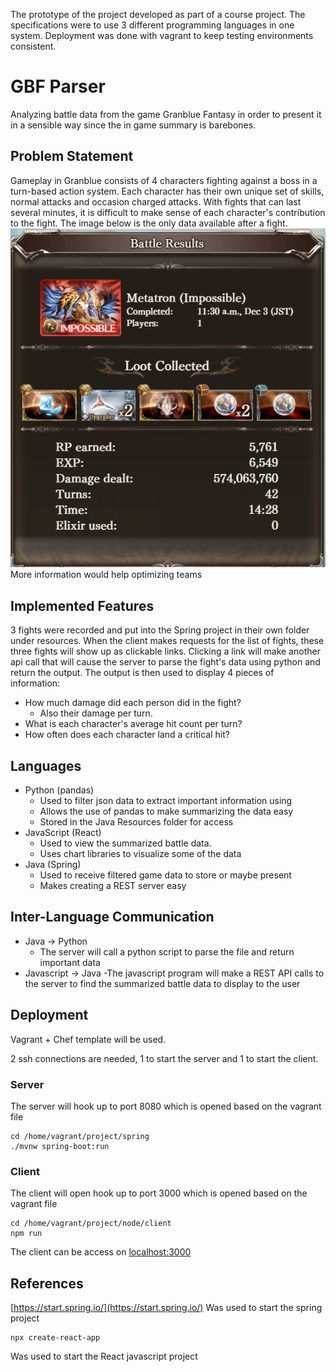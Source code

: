 The prototype of the project developed as part of a course project. The specifications were to use 3 different programming languages in one system. Deployment was done with vagrant to keep testing environments consistent.

# GBF Parser

Analyzing battle data from the game Granblue Fantasy in order to present it in a sensible way since the in game summary is barebones.   


## Problem Statement

Gameplay in Granblue consists of 4 characters fighting against a boss in a turn-based action system. Each character has their own unique set of skills, normal attacks and occasion charged attacks. With fights that can last several minutes, it is difficult to make sense of each character's contribution to the fight. The image below is the only data available after a fight.
![Summary](Summary.PNG)  
More information would help optimizing teams


## Implemented Features
3 fights were recorded and put into the Spring project in their own folder under resources. When the client makes requests for the list of fights, these three fights will show up as clickable links. Clicking a link will make another api call that will cause the server to parse the fight's data using python and return the output. The output is then used to display 4 pieces of information:
- How much damage did each person did in the fight?
  - Also their damage per turn.
- What is each character's average hit count per turn?
- How often does each character land a critical hit?

## Languages
- Python (pandas)
  - Used to filter json data to extract important information using
  - Allows the use of pandas to make summarizing the data easy
  - Stored in the Java Resources folder for access
- JavaScript (React)
  - Used to view the summarized battle data.
  - Uses chart libraries to visualize some of the data
- Java (Spring)
  - Used to receive filtered game data to store or maybe present
  - Makes creating a REST server easy 

## Inter-Language Communication
- Java -> Python
  - The server will call a python script to parse the file and return important data
- Javascript -> Java
  -The javascript program will make a REST API calls to the server to find the summarized battle data to display to the user

## Deployment
Vagrant + Chef template will be used.

2 ssh connections are needed, 1 to start the server and 1 to start the client. 

### Server  
The server will hook up to port 8080 which is opened based on the vagrant file  
```
cd /home/vagrant/project/spring  
./mvnw spring-boot:run  
```

### Client
The client will open hook up to port 3000 which is opened based on the vagrant file   
```
cd /home/vagrant/project/node/client
npm run
```

The client can be access on [localhost:3000](localhost:3000])

## References
[https://start.spring.io/](https://start.spring.io/) Was used to start the spring project
```
npx create-react-app
```
Was used to start the React javascript project